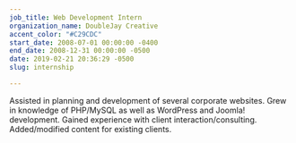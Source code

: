 ```yaml
---
job_title: Web Development Intern
organization_name: DoubleJay Creative
accent_color: "#C29CDC"
start_date: 2008-07-01 00:00:00 -0400
end_date: 2008-12-31 00:00:00 -0500
date: 2019-02-21 20:36:29 -0500
slug: internship

---
```

Assisted in planning and development of several corporate websites. Grew in knowledge of PHP/MySQL as well as WordPress and Joomla! development. Gained experience with client interaction/consulting. Added/modified content for existing clients.